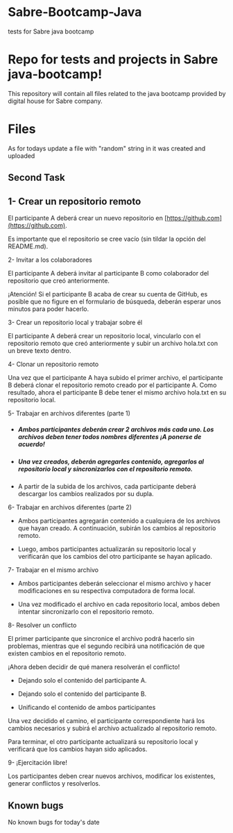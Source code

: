 # Sabre-Bootcamp-Java
tests for Sabre java bootcamp
# Repo for tests and projects in Sabre java-bootcamp!

This repository will contain all files related to the java bootcamp provided by digital house for Sabre company. 

# Files

As for todays update a file with "random" string in it was created and uploaded

## Second Task

## 1- Crear un repositorio remoto

El participante A deberá crear un nuevo repositorio en [https://github.com](https://github.com).

Es importante que el repositorio se cree vacío (sin tildar la opción del README.md).

  

2- Invitar a los colaboradores

El participante A deberá invitar al participante B como colaborador del repositorio que creó anteriormente.

¡Atención! Si el participante B acaba de crear su cuenta de GitHub, es posible que no figure en el formulario de búsqueda, deberán esperar unos minutos para poder hacerlo.

  
  
  

3- Crear un repositorio local y trabajar sobre él

El participante A deberá crear un repositorio local, vincularlo con el repositorio remoto que creó anteriormente y subir un archivo hola.txt con un breve texto dentro.

  

4- Clonar un repositorio remoto

Una vez que el participante A haya subido el primer archivo, el participante B deberá clonar el repositorio remoto creado por el participante A. Como resultado, ahora el participante B debe tener el mismo archivo hola.txt en su repositorio local.

  

5- Trabajar en archivos diferentes (parte 1)

-   ##### Ambos participantes deberán crear 2 archivos más cada uno. Los archivos deben tener todos nombres diferentes ¡A ponerse de acuerdo!
    
-   ##### Una vez creados, deberán agregarles contenido, agregarlos al repositorio local y sincronizarlos con el repositorio remoto.
    
-   A partir de la subida de los archivos, cada participante deberá descargar los cambios realizados por su dupla.
    

  
  

6- Trabajar en archivos diferentes (parte 2)

-   Ambos participantes agregarán contenido a cualquiera de los archivos que hayan creado. A continuación, subirán los cambios al repositorio remoto.
    

  

-   Luego, ambos participantes actualizarán su repositorio local y verificarán que los cambios del otro participante se hayan aplicado.
    

  
  
  

7- Trabajar en el mismo archivo

-   Ambos participantes deberán seleccionar el mismo archivo y hacer modificaciones en su respectiva computadora de forma local.
    

  

-   Una vez modificado el archivo en cada repositorio local, ambos deben intentar sincronizarlo con el repositorio remoto.
    

  

8- Resolver un conflicto

El primer participante que sincronice el archivo podrá hacerlo sin problemas, mientras que el segundo recibirá una notificación de que existen cambios en el repositorio remoto.

  

¡Ahora deben decidir de qué manera resolverán el conflicto!

-   Dejando solo el contenido del participante A.
    
-   Dejando solo el contenido del participante B.
    
-   Unificando el contenido de ambos participantes
    

  

Una vez decidido el camino, el participante correspondiente hará los cambios necesarios y subirá el archivo actualizado al repositorio remoto.

  

Para terminar, el otro participante actualizará su repositorio local y verificará que los cambios hayan sido aplicados.

  

9- ¡Ejercitación libre!

Los participantes deben crear nuevos archivos, modificar los existentes, generar conflictos y resolverlos.
## Known bugs

No known bugs for today's date





